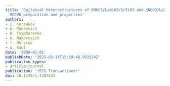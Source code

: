 ```yaml
---
title: 'Epitaxial heterostructures of KNbO3/LaNiO3/SrTiO3 and KNbO3/La1-xKxMnO3/SrTiO3:
  MOCVD preparation and properties'
authors:
- I. Korsakov
- A. Mankevich
- D. Tsymbarenko
- A. Makarevich
- T. Murzina
- A. Kaul
date: '2009-01-01'
publishDate: '2025-03-14T15:59:48.991924Z'
publication_types:
- article-journal
publication: '*ECS Transactions*'
doi: 10.1149/1.3207633
---
```

